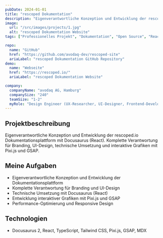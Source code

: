 ```yaml
---
pubDate: 2024-01-01
title: "rescoped Dokumentation"
description: "Eigenverantwortliche Konzeption und Entwicklung der rescoped.io Dokumentationsplattform mit Docusaurus (React)"
image:
  url: "/src/images/projects/1.jpg"
  alt: "rescoped Dokumentation Website"
tags: ["Professionelles Projekt", "Dokumentation", "Open Source", "React", "Frontend-Entwicklung"]

repo:
  name: "GitHub"
  href: "https://github.com/avodaq-dev/rescoped-site"
  ariaLabel: "rescoped Dokumentation GitHub Repository"
demo:
  name: "Webseite"
  href: "https://rescoped.io/"
  ariaLabel: "rescoped Dokumentation Website"

company:
  companyName: "avodaq AG, Hamburg"
  companySize: "240"
  teamSize: "1-2"
  myRole: "Design Engineer (UX-Researcher, UI-Designer, Frontend-Developer)"
---
```


## Projektbeschreibung

Eigenverantwortliche Konzeption und Entwicklung der rescoped.io Dokumentationsplattform mit Docusaurus (React).
Komplette Verantwortung für Branding, UI-Design, technische Umsetzung und interaktive Grafiken mit Pixi.js und GSAP.

## Meine Aufgaben

- Eigenverantwortliche Konzeption und Entwicklung der Dokumentationsplattform
- Komplette Verantwortung für Branding und UI-Design
- Technische Umsetzung mit Docusaurus (React)
- Entwicklung interaktiver Grafiken mit Pixi.js und GSAP
- Performance-Optimierung und Responsive Design

## Technologien

- Docusaurus 2, React, TypeScript, Tailwind CSS, Pixi.js, GSAP, MDX
